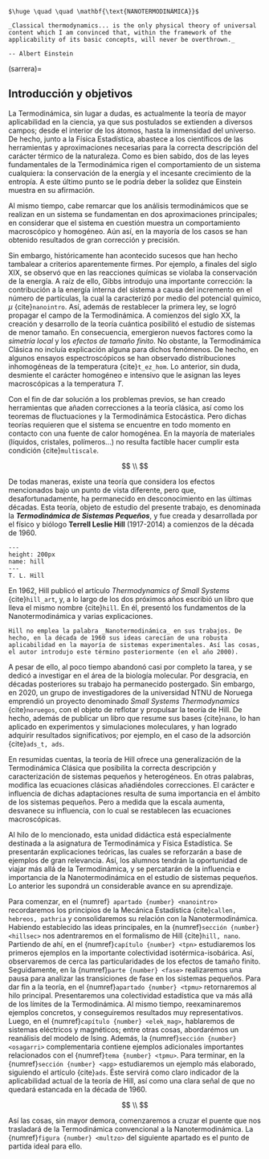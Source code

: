 ```{epigraph}
$\huge \quad \quad \mathbf{\text{NANOTERMODINÁMICA}}$
```

```{epigraph}
_Classical thermodynamics... is the only physical theory of universal content which I am convinced that, within the framework of the applicability of its basic concepts, will never be overthrown._

-- Albert Einstein
```

(sarrera)=
## Introducción y objetivos

La Termodinámica, sin lugar a dudas, es actualmente la teoría de mayor aplicabilidad en la ciencia, ya que sus postulados se extienden a diversos campos; desde el interior de los átomos, hasta la inmensidad del universo. De hecho, junto a la Física Estadística, abastece a los científicos de las herramientas y aproximaciones necesarias para la correcta descripción del carácter térmico de la naturaleza. Como es bien sabido, dos de las leyes fundamentales de la Termodinámica rigen el comportamiento de un sistema cualquiera: la conservación de la energía y el incesante crecimiento de la entropía. A este último punto se le podría deber la solidez que Einstein muestra en su afirmación.

Al mismo tiempo, cabe remarcar que los análisis termodinámicos que se realizan en un sistema se fundamentan en dos aproximaciones principales; en considerar que el sistema en cuestión muestra un comportamiento macroscópico y homogéneo. Aún así, en la mayoría de los casos se han obtenido resultados de gran corrección y precisión.

Sin embargo, históricamente han acontecido sucesos que han hecho tambalear a criterios aparentemente firmes. Por ejemplo, a finales del siglo XIX, se observó que en las reacciones químicas se violaba la conservación de la energía. A raíz de ello, Gibbs introdujo una importante corrección: la contribución a la energía interna del sistema a causa del incremento en el número de partículas, la cual la caracterizó por medio del potencial químico, $\mu$ {cite}`nanointro`. Así, además de restablecer la primera ley, se logró propagar el campo de la Termodinámica. A comienzos del siglo XX, la creación y desarrollo de la teoría cuántica posibilitó el estudio de sistemas de menor tamaño. En consecuencia, emergieron nuevos factores como la _simetría local_ y los _efectos de tamaño finito_. No obstante, la Termodinámica Clásica no incluía explicación alguna para dichos fenómenos. De hecho, en algunos ensayos espectroscópicos se han observado distribuciones inhomogéneas de la temperatura {cite}`t_ez_hom`. Lo anterior, sin duda, desmiente el carácter homogéneo e intensivo que le asignan las leyes macroscópicas a la temperatura $T$.

Con el fin de dar solución a los problemas previos, se han creado herramientas que añaden correcciones a la teoría clásica, así como los teoremas de fluctuaciones y la Termodinámica Estocástica. Pero dichas teorías requieren que el sistema se encuentre en todo momento en contacto con una fuente de calor homogénea. En la mayoría de materiales (líquidos, cristales, polímeros...) no resulta factible hacer cumplir esta condición {cite}`multiscale`.


$$
\\
$$

De todas maneras, existe una teoría que considera los efectos mencionados bajo un punto de vista diferente, pero que, desafortunadamente, ha permanecido en desconocimiento en las últimas décadas. Esta teoría, objeto de estudio del presente trabajo, es denominada la **_Termodinámica de Sistemas Pequeños_**, y fue creada y desarrollada por el físico y biólogo __Terrell Leslie Hill__ (1917-2014) a comienzos de la década de 1960.


```{figure} hill.jpg
---
height: 200px
name: hill
---
T. L. Hill
```

En 1962, Hill publicó el artículo _Thermodynamics of Small Systems_ {cite}`hill_art`, y, a lo largo de los dos próximos años escribió un libro que lleva el mismo nombre {cite}`hill`. En él, presentó los fundamentos de la Nanotermodinámica y varias explicaciones.


```{admonition} Oharra
Hill no emplea la palabra _Nanotermodinámica_ en sus trabajos. De hecho, en la década de 1960 sus ideas carecían de una robusta aplicabilidad en la mayoría de sistemas experimentales. Así las cosas, el autor introdujo este término posteriormente (en el año 2000).
```

A pesar de ello, al poco tiempo abandonó casi por completo la tarea, y se dedicó a investigar en el área de la biología molecular. Por desgracia, en décadas posteriores su trabajo ha permanecido postergado. Sin embargo, en 2020, un grupo de investigadores de la universidad NTNU de Noruega emprendió un proyecto denominado _Small Systems Thermodynamics_ {cite}`noruegos`, con el objeto de reflotar y propulsar la teoría de Hill. De hecho, además de publicar un libro que resume sus bases {cite}`nano`, lo han aplicado en experimentos y simulaciones moleculares, y han logrado adquirir resultados significativos; por ejemplo, en el caso de la adsorción {cite}`ads_t, ads`.

En resumidas cuentas, la teoría de Hill ofrece una generalización de la Termodinámica Clásica que posibilita la correcta descripción y caracterización de sistemas pequeños y heterogéneos. En otras palabras, modifica las ecuaciones clásicas añadiéndoles correcciones. El carácter e influencia de dichas adaptaciones resulta de suma importancia en el ámbito de los sistemas pequeños. Pero a medida que la escala aumenta, desvanece su influencia, con lo cual se restablecen las ecuaciones macroscópicas.


Al hilo de lo mencionado, esta unidad didáctica está especialmente destinada a la asignatura de Termodinámica y Física Estadística. Se presentarán explicaciones teóricas, las cuales se reforzarán a base de ejemplos de gran relevancia. Así, los alumnos tendrán la oportunidad de viajar más allá de la Termodinámica, y se percatarán de la influencia e importancia de la Nanotermodinámica en el estudio de sistemas pequeños. Lo anterior les supondrá un considerable avance en su aprendizaje.


Para comenzar, en el {numref}` apartado {number} <nanointro>` recordaremos los principios de la Mecánica Estadística {cite}`callen, hebreos, pathria` y consolidaremos su relación con la Nanotermodinámica. Habiendo establecido las ideas principales, en la {numref}`sección {number} <hillsec>` nos adentraremos en el formalismo de Hill {cite}`hill, nano`. Partiendo de ahí, en el {numref}`capítulo {number} <tpn>` estudiaremos los primeros ejemplos en la importante colectividad isotérmica-isobárica. Así, observaremos de cerca las particularidades de los efectos de tamaño finito. Seguidamente, en la {numref}`parte {number} <fase>` realizaremos una pausa para analizar las transiciones de fase en los sistemas pequeños. Para dar fin a la teoría, en el {numref}`apartado {number} <tpmu>`  retornaremos al hilo principal. Presentaremos una colectividad estadística que va más allá de los límites de la Termodinámica. Al mismo tiempo, reexaminaremos ejemplos concretos, y conseguiremos resultados muy representativos. Luego, en el {numref}`capítulo {number} <elek_mag>`, hablaremos de sistemas eléctricos y magnéticos; entre otras cosas, abordarémos un reanálisis del modelo de Ising. Además, la {numref}`sección {number} <osagarri>` complementaria contiene ejemplos adicionales importantes relacionados con el {numref}`tema {number} <tpmu>`. Para terminar, en la {numref}`sección {number} <app>` estudiaremos un ejemplo más elaborado, siguiendo el artículo {cite}`ads`. Éste servirá como claro indicador de la aplicabilidad actual de la teoría de Hill, así como una clara señal de que no quedará estancada en la década de 1960.

$$
\\
$$

Así las cosas, sin mayor demora, comenzaremos a cruzar el puente que nos trasladará de la Termodinámica convencional a la Nanotermodinámica. La {numref}`figura {number} <multzo>` del siguiente apartado es el punto de partida ideal para ello.


